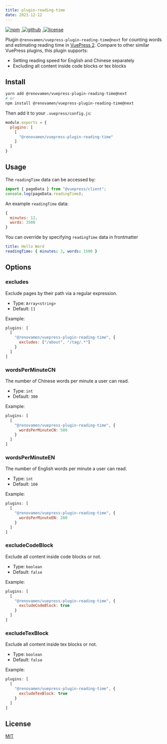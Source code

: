```yaml
---
title: plugin-reading-time
date: 2021-12-12
---
```


<p>
  <a href="https://www.npmjs.com/package/@renovamen/vuepress-plugin-reading-time" target="_blank">
    <img src="https://img.shields.io/npm/v/@renovamen/vuepress-plugin-reading-time.svg?style=flat-square&logo=npm" style="display: inline; margin: 0 4px 0 0" alt="npm">
  </a>
  <a href="https://github.com/Renovamen/vuepress-theme-gungnir/tree/main/packages/plugins/reading-time" target="_blank">
    <img src="https://img.shields.io/badge/GitHub-@renovamen/vuepress--plugin--reading--time-26A2FF?style=flat-square&logo=github" style="display: inline; margin: 0 4px 0 0" alt="github">
  </a>
  <a href="https://github.com/Renovamen/vuepress-theme-gungnir/blob/main/packages/plugins/reading-time/LICENSE" target="_blank">
    <img src="https://img.shields.io/badge/License-MIT-green?style=flat-square" style="display: inline; margin: 0 4px 0 0" alt="license">
  </a>
</p>

Plugin `@renovamen/vuepress-plugin-reading-time@next` for counting words and estimating reading time in [VuePress 2](https://v2.vuepress.vuejs.org/). Compare to other similar VuePress plugins, this plugin supports:

- Setting reading speed for English and Chinese separately
- Excluding all content inside code blocks or tex blocks


## Install

```bash
yarn add @renovamen/vuepress-plugin-reading-time@next
# or
npm install @renovamen/vuepress-plugin-reading-time@next
```

Then add it to your `.vuepress/config.js`:

```js
module.exports = {
  plugins: [
    [
      "@renovamen/vuepress-plugin-reading-time"
    ]
  ]
}
```


## Usage

The `readingTime` data can be accessed by:

```js
import { pageData } from "@vuepress/client";
console.log(pageData.readingTime);
```

An example `readingTime` data:

```js
{
  minutes: 12,
  words: 3500
}
```

You can override by specifying `readingTime` data in frontmatter

```yaml
title: Hello Word
readingTime: { minutes: 3, words: 1500 }
```


## Options

### excludes

Exclude pages by their path via a regular expression.

- Type: `Array<string>`
- Default: `[]`

Example:

```js
plugins: [
  [
    "@renovamen/vuepress-plugin-reading-time", {
      excludes: ["/about", "/tag/.*"]
    }
  ]
]
```

### wordsPerMinuteCN

The number of Chinese words per minute a user can read.

- Type: `int`
- Default: `300`

Example:

```js
plugins: [
  [
    "@renovamen/vuepress-plugin-reading-time", {
      wordsPerMinuteCN: 500
    }
  ]
]
```

### wordsPerMinuteEN

The number of English words per minute a user can read.

- Type: `int`
- Default: `160`

Example:

```js
plugins: [
  [
    "@renovamen/vuepress-plugin-reading-time", {
      wordsPerMinuteEN: 200
    }
  ]
]
```

### excludeCodeBlock

Exclude all content inside code blocks or not.

- Type: `boolean`
- Default: `false`

Example:

```js
plugins: [
  [
    "@renovamen/vuepress-plugin-reading-time", {
      excludeCodeBlock: true
    }
  ]
]
```

### excludeTexBlock

Exclude all content inside tex blocks or not.

- Type: `boolean`
- Default: `false`

Example:

```js
plugins: [
  [
    "@renovamen/vuepress-plugin-reading-time", {
      excludeTexBlock: true
    }
  ]
]
```


## License

[MIT](https://github.com/Renovamen/vuepress-theme-gungnir/blob/main/packages/plugins/reading-time/LICENSE)
